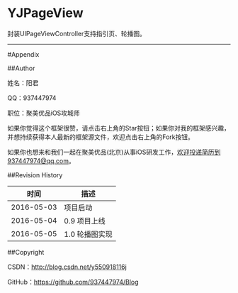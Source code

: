 # YJPageView
封装UIPageViewController支持指引页、轮播图。

----------

#<a id="Appendix">Appendix

##Author

姓名：阳君

QQ：937447974

职位：聚美优品iOS攻城师

如果你觉得这个框架很赞，请点击右上角的Star按钮；如果你对我的框架感兴趣，并想持续获得本人最新的框架源文件，欢迎点击右上角的Fork按钮。

如果你也想来和我们一起在聚美优品(北京)从事iOS研发工作，欢迎投递简历到937447974@qq.com。

##Revision History

| 时间 | 描述 |
| ---- | ---- |
| 2016-05-03 | 项目启动 |
| 2016-05-04 | 0.9 项目上线 |
| 2016-05-05 | 1.0 轮播图实现 |

##Copyright

CSDN：http://blog.csdn.net/y550918116j

GitHub：https://github.com/937447974/Blog